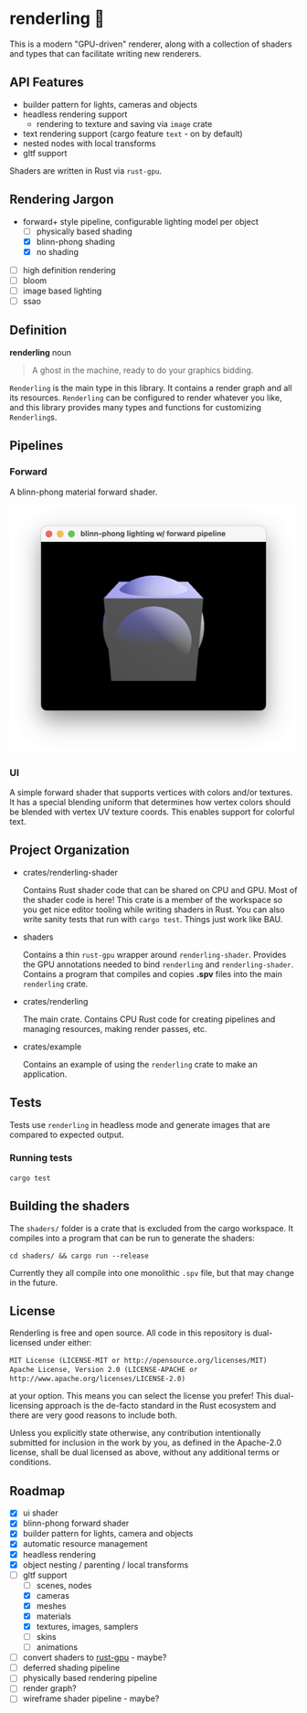 # renderling 🍖

This is a modern "GPU-driven" renderer, along with a collection of
shaders and types that can facilitate writing new renderers.

## API Features

* builder pattern for lights, cameras and objects
* headless rendering support
  - rendering to texture and saving via `image` crate
* text rendering support (cargo feature `text` - on by default)
* nested nodes with local transforms
* gltf support

Shaders are written in Rust via `rust-gpu`.

## Rendering Jargon

- forward+ style pipeline, configurable lighting model per object
  - [ ] physically based shading
  - [x] blinn-phong shading
  - [x] no shading
- [ ] high definition rendering
- [ ] bloom
- [ ] image based lighting
- [ ] ssao

## Definition
**renderling** noun

> A ghost in the machine, ready to do your graphics bidding.

`Renderling` is the main type in this library.
It contains a render graph and all its resources.
`Renderling` can be configured to render whatever you like, and this library provides many types and
functions for customizing `Renderling`s.

## Pipelines

### Forward
A blinn-phong material forward shader.

![renderling forward shader pipeline](https://raw.githubusercontent.com/schell/renderling/main/img/forward.png "renderling forward pipeline")

### UI
A simple forward shader that supports vertices with colors and/or textures. It has a special
blending uniform that determines how vertex colors should be blended with vertex UV texture
coords. This enables support for colorful text.

## Project Organization
* crates/renderling-shader

  Contains Rust shader code that can be shared on CPU and GPU.
  Most of the shader code is here!
  This crate is a member of the workspace so you get nice editor tooling while writing shaders in Rust.
  You can also write sanity tests that run with `cargo test`.
  Things just work like BAU.

* shaders

  Contains a thin `rust-gpu` wrapper around `renderling-shader`.
  Provides the GPU annotations needed to bind `renderling` and `renderling-shader`.
  Contains a program that compiles and copies **.spv** files into the main `renderling` crate.

* crates/renderling

  The main crate.
  Contains CPU Rust code for creating pipelines and managing resources, making render passes, etc.

* crates/example

  Contains an example of using the `renderling` crate to make an application.

## Tests

Tests use `renderling` in headless mode and generate images that are compared to expected output.

### Running tests

```
cargo test
```

## Building the shaders

The `shaders/` folder is a crate that is excluded from the cargo workspace.
It compiles into a program that can be run to generate the shaders:

```
cd shaders/ && cargo run --release
```

Currently they all compile into one monolithic `.spv` file, but that may change in the future.

## License
Renderling is free and open source. All code in this repository is dual-licensed under either:

    MIT License (LICENSE-MIT or http://opensource.org/licenses/MIT)
    Apache License, Version 2.0 (LICENSE-APACHE or http://www.apache.org/licenses/LICENSE-2.0)

at your option. This means you can select the license you prefer! This dual-licensing approach
is the de-facto standard in the Rust ecosystem and there are very good reasons to include both.

Unless you explicitly state otherwise, any contribution intentionally submitted for inclusion
in the work by you, as defined in the Apache-2.0 license, shall be dual licensed as above,
without any additional terms or conditions.

## Roadmap

- [x] ui shader
- [x] blinn-phong forward shader
- [x] builder pattern for lights, camera and objects
- [x] automatic resource management
- [x] headless rendering
- [x] object nesting / parenting / local transforms
- [ ] gltf support
  - [ ] scenes, nodes
  - [x] cameras
  - [x] meshes
  - [x] materials
  - [x] textures, images, samplers
  - [ ] skins
  - [ ] animations
- [ ] convert shaders to [rust-gpu](https://github.com/EmbarkStudios/rust-gpu) - maybe?
- [ ] deferred shading pipeline
- [ ] physically based rendering pipeline
- [ ] render graph?
- [ ] wireframe shader pipeline - maybe?

